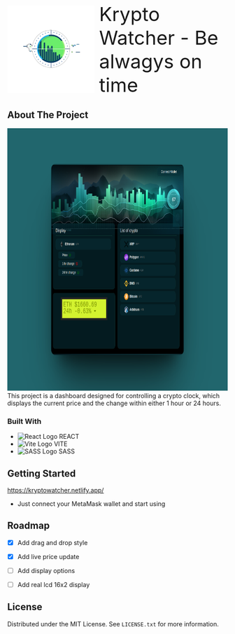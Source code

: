 <style>
.logo {
    display: flex;
    align-items: center;
}
.logo img {
    margin-right: 10px;
}
.headline {
    font-size: 44px;
}
</style>

 <div class="logo">
<img src="src/assets/project_readme_logo.png" width="200" height="200"> 
 <div class="headline">Krypto Watcher - Be alwagys on time</div> 
</div> 


<!-- ABOUT THE PROJECT -->
## About The Project

<img src="src/assets/about__project.png" width="800" height="600" >  
This project is a dashboard designed for controlling a crypto clock, which displays the current price and the change within either 1 hour or 24 hours.


### Built With

* <img src="https://upload.wikimedia.org/wikipedia/commons/thumb/a/a7/React-icon.svg/35px-React-icon.svg.png" alt="React Logo"> REACT
* <img src="https://vitejs.dev/logo.svg" alt="Vite Logo" height="35"> VITE 
* <img src="https://sass-lang.com/assets/img/logos/logo.svg" alt="SASS Logo" height="35"> SASS 


## Getting Started

https://kryptowatcher.netlify.app/
* Just connect your MetaMask wallet and start using


## Roadmap

- [x] Add drag and drop style
- [x] Add live price update
- [ ] Add display options
- [ ] Add real lcd 16x2 display


## License

Distributed under the MIT License. See `LICENSE.txt` for more information.











